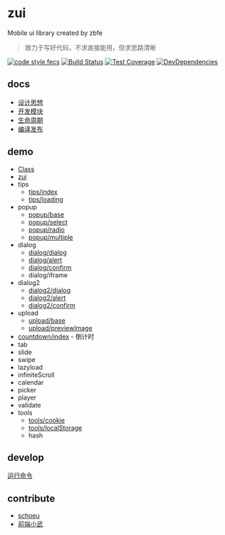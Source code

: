 # zui

Mobile ui library created by zbfe

> 致力于写好代码，不求直接能用，但求思路清晰

[![code style fecs](https://img.shields.io/badge/code%20style-fecs-brightgreen.svg)](https://github.com/ecomfe/fecs)
[![Build Status](https://travis-ci.org/zbfe/zui.svg?branch=master)](https://travis-ci.org/zbfe/zui)
[![Test Coverage](https://img.shields.io/coveralls/zbfe/zui/master.svg)](https://coveralls.io/r/zbfe/zui)
[![DevDependencies](https://img.shields.io/david/dev/zbfe/zui.svg?style=flat)](https://david-dm.org/zbfe/zui#info=devDependencies)

## docs

* [设计思想](docs/design-idea.md)
* [开发模块](docs/quick-start.md)
* [生命周期](docs/life-cycle.md)
* [编译发布](docs/release.md)

## demo

* [Class](src/base/Class.md)
* [zui](src/base/zui.md)
* tips
    * [tips/index](src/tips/README.md#tips/index)
    * [tips/loading](src/tips/README.md#tips/loading)
* popup
    * [popup/base](src/popup/base.md)
    * [popup/select](src/popup/select.md)
    * [popup/radio](src/popup/radio.md)
    * [popup/multiple](src/popup/multiple.md)
* dialog
    * [dialog/dialog](src/dialog/README.md#dialog/base)
    * [dialog/alert](src/dialog/README.md#dialog/alert)
    * [dialog/confirm](src/dialog/README.md#dialog/confirm)
    * dialog/iframe
* dialog2
    * [dialog2/dialog](src/dialog2/dialog.md)
    * [dialog2/alert](src/dialog2/alert.md)
    * [dialog2/confirm](src/dialog2/confirm.md)
* upload
    * [upload/base](src/upload/base.md)
    * [upload/previewImage](src/upload/previewImage.md)
* [countdown/index](src/countdown/index.md) - 倒计时
* tab
* slide
* swipe
* lazyload
* infiniteScroll
* calendar
* picker
* player
* validate
* tools
    * [tools/cookie](src/tools/cookie.md)
    * [tools/localStorage](src/tools/localStorage.md)
    * hash


## develop

[运行命令](docs/quick-start.md#运行命令)

## contribute

* [schoeu](https://schoeu.com/?rel=zui)
* [前端小武](https://xuexb.com/?rel=zui)